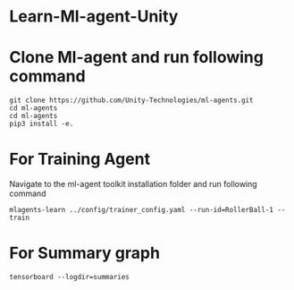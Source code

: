 # Learn-Ml-agent-Unity

# Clone Ml-agent and run following command
```
git clone https://github.com/Unity-Technologies/ml-agents.git  
cd ml-agents  
cd ml-agents  
pip3 install -e.
```


# For Training Agent
Navigate to the ml-agent toolkit installation folder and run following command
```
mlagents-learn ../config/trainer_config.yaml --run-id=RollerBall-1 --train
```

# For Summary graph
```
tensorboard --logdir=summaries
```
